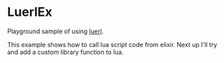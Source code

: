 # LuerlEx

Playground sample of using [luerl](https://github.com/rvirding/luerl).

This example shows how to call lua script code from elixir. Next up
I'll try and add a custom library function to lua.
